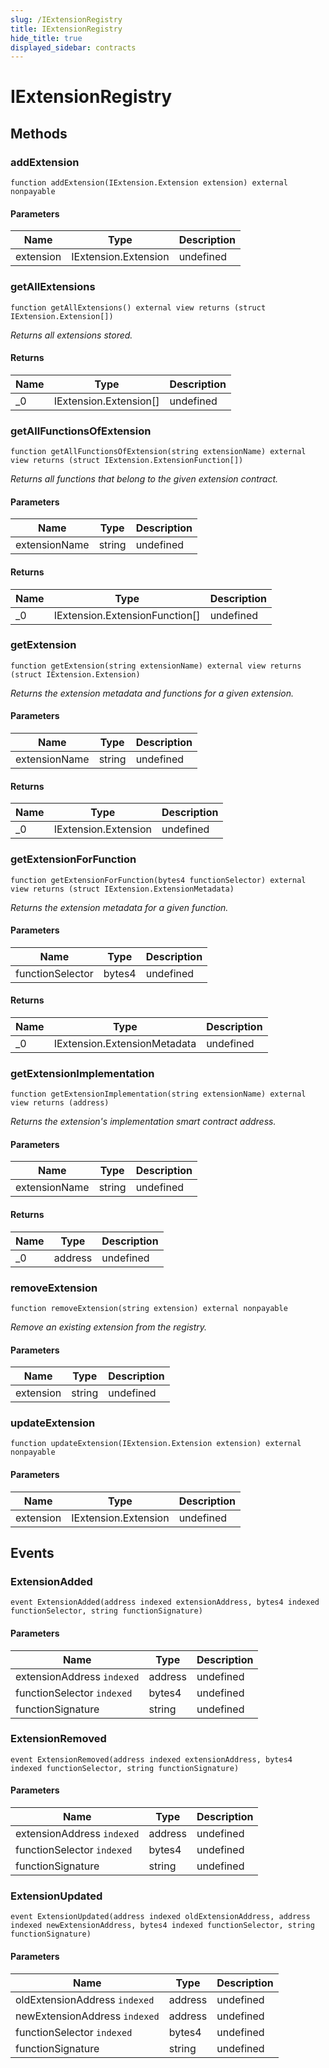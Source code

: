 ```yaml
---
slug: /IExtensionRegistry
title: IExtensionRegistry
hide_title: true
displayed_sidebar: contracts
---
```


# IExtensionRegistry

## Methods

### addExtension

```solidity
function addExtension(IExtension.Extension extension) external nonpayable
```

#### Parameters

| Name      | Type                 | Description |
| --------- | -------------------- | ----------- |
| extension | IExtension.Extension | undefined   |

### getAllExtensions

```solidity
function getAllExtensions() external view returns (struct IExtension.Extension[])
```

_Returns all extensions stored._

#### Returns

| Name | Type                   | Description |
| ---- | ---------------------- | ----------- |
| \_0  | IExtension.Extension[] | undefined   |

### getAllFunctionsOfExtension

```solidity
function getAllFunctionsOfExtension(string extensionName) external view returns (struct IExtension.ExtensionFunction[])
```

_Returns all functions that belong to the given extension contract._

#### Parameters

| Name          | Type   | Description |
| ------------- | ------ | ----------- |
| extensionName | string | undefined   |

#### Returns

| Name | Type                           | Description |
| ---- | ------------------------------ | ----------- |
| \_0  | IExtension.ExtensionFunction[] | undefined   |

### getExtension

```solidity
function getExtension(string extensionName) external view returns (struct IExtension.Extension)
```

_Returns the extension metadata and functions for a given extension._

#### Parameters

| Name          | Type   | Description |
| ------------- | ------ | ----------- |
| extensionName | string | undefined   |

#### Returns

| Name | Type                 | Description |
| ---- | -------------------- | ----------- |
| \_0  | IExtension.Extension | undefined   |

### getExtensionForFunction

```solidity
function getExtensionForFunction(bytes4 functionSelector) external view returns (struct IExtension.ExtensionMetadata)
```

_Returns the extension metadata for a given function._

#### Parameters

| Name             | Type   | Description |
| ---------------- | ------ | ----------- |
| functionSelector | bytes4 | undefined   |

#### Returns

| Name | Type                         | Description |
| ---- | ---------------------------- | ----------- |
| \_0  | IExtension.ExtensionMetadata | undefined   |

### getExtensionImplementation

```solidity
function getExtensionImplementation(string extensionName) external view returns (address)
```

_Returns the extension&#39;s implementation smart contract address._

#### Parameters

| Name          | Type   | Description |
| ------------- | ------ | ----------- |
| extensionName | string | undefined   |

#### Returns

| Name | Type    | Description |
| ---- | ------- | ----------- |
| \_0  | address | undefined   |

### removeExtension

```solidity
function removeExtension(string extension) external nonpayable
```

_Remove an existing extension from the registry._

#### Parameters

| Name      | Type   | Description |
| --------- | ------ | ----------- |
| extension | string | undefined   |

### updateExtension

```solidity
function updateExtension(IExtension.Extension extension) external nonpayable
```

#### Parameters

| Name      | Type                 | Description |
| --------- | -------------------- | ----------- |
| extension | IExtension.Extension | undefined   |

## Events

### ExtensionAdded

```solidity
event ExtensionAdded(address indexed extensionAddress, bytes4 indexed functionSelector, string functionSignature)
```

#### Parameters

| Name                       | Type    | Description |
| -------------------------- | ------- | ----------- |
| extensionAddress `indexed` | address | undefined   |
| functionSelector `indexed` | bytes4  | undefined   |
| functionSignature          | string  | undefined   |

### ExtensionRemoved

```solidity
event ExtensionRemoved(address indexed extensionAddress, bytes4 indexed functionSelector, string functionSignature)
```

#### Parameters

| Name                       | Type    | Description |
| -------------------------- | ------- | ----------- |
| extensionAddress `indexed` | address | undefined   |
| functionSelector `indexed` | bytes4  | undefined   |
| functionSignature          | string  | undefined   |

### ExtensionUpdated

```solidity
event ExtensionUpdated(address indexed oldExtensionAddress, address indexed newExtensionAddress, bytes4 indexed functionSelector, string functionSignature)
```

#### Parameters

| Name                          | Type    | Description |
| ----------------------------- | ------- | ----------- |
| oldExtensionAddress `indexed` | address | undefined   |
| newExtensionAddress `indexed` | address | undefined   |
| functionSelector `indexed`    | bytes4  | undefined   |
| functionSignature             | string  | undefined   |
